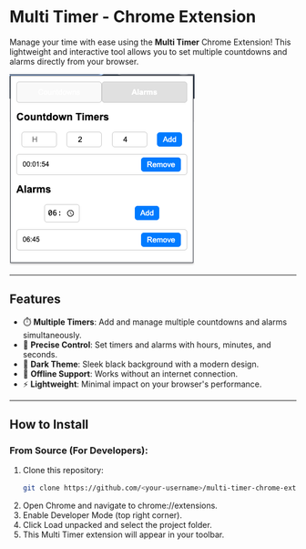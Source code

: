 # **Multi Timer - Chrome Extension**

Manage your time with ease using the **Multi Timer** Chrome Extension! This lightweight and interactive tool allows you to set multiple countdowns and alarms directly from your browser.

![Demo](./Demo.png)

---

## **Features**

- ⏱️ **Multiple Timers**: Add and manage multiple countdowns and alarms simultaneously.
- 🎯 **Precise Control**: Set timers and alarms with hours, minutes, and seconds.
- 🌙 **Dark Theme**: Sleek black background with a modern design.
- 🚀 **Offline Support**: Works without an internet connection.
- ⚡ **Lightweight**: Minimal impact on your browser's performance.

---

## **How to Install**

### From Source (For Developers):

1. Clone this repository:
   ```bash
   git clone https://github.com/<your-username>/multi-timer-chrome-extension.git
   ```
2. Open Chrome and navigate to chrome://extensions.
3. Enable Developer Mode (top right corner).
4. Click Load unpacked and select the project folder.
5. This Multi Timer extension will appear in your toolbar.
